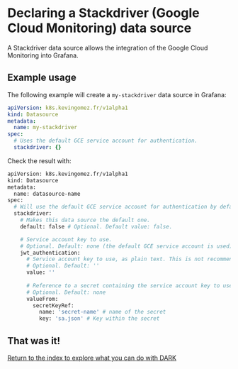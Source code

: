 # Declaring a Stackdriver (Google Cloud Monitoring) data source

A Stackdriver data source allows the integration of the Google Cloud Monitoring into Grafana.

## Example usage

The following example will create a `my-stackdriver` data source in Grafana:

```yaml
apiVersion: k8s.kevingomez.fr/v1alpha1
kind: Datasource
metadata:
  name: my-stackdriver
spec:
  # Uses the default GCE service account for authentication.
  stackdriver: {}
```

Check the result with:

```sh
apiVersion: k8s.kevingomez.fr/v1alpha1
kind: Datasource
metadata:
  name: datasource-name
spec:
  # Will use the default GCE service account for authentication by default
  stackdriver:
    # Makes this data source the default one.
    default: false # Optional. Default value: false.

    # Service account key to use.
    # Optional. Default: none (the default GCE service account is used)
    jwt_authentication:
      # Service account key to use, as plain text. This is not recommended.
      # Optional. Default: ''
      value: '' 
      
      # Reference to a secret containing the service account key to use.
      # Optional. Default: none
      valueFrom:
        secretKeyRef:
          name: 'secret-name' # name of the secret
          key: 'sa.json' # Key within the secret
```

## That was it!

[Return to the index to explore what you can do with DARK](../index.md)